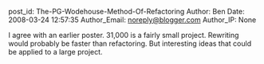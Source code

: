 post_id: The-PG-Wodehouse-Method-Of-Refactoring
Author: Ben
Date: 2008-03-24 12:57:35
Author_Email: noreply@blogger.com
Author_IP: None

I agree with an earlier poster. 31,000 is a fairly small project. Rewriting would probably be faster than refactoring. But interesting ideas that could be applied to a large project.
